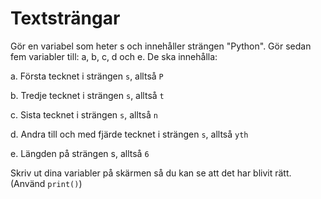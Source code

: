 # Textsträngar
Gör en variabel som heter s och innehåller strängen "Python".
Gör sedan fem variabler till: a, b, c, d och e.
De ska innehålla:

  a. Första tecknet i strängen `s`, alltså `P`
  
  b. Tredje tecknet i strängen `s`, alltså `t`
  
  c. Sista tecknet i strängen `s`, alltså `n`
  
  d. Andra till och med fjärde tecknet i strängen `s`, alltså `yth`
  
  e. Längden på strängen s, alltså `6`
  
Skriv ut dina variabler på skärmen så du kan se att det har blivit rätt. (Använd `print()`)